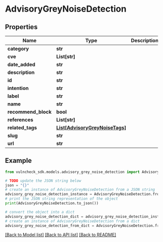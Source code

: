 # AdvisoryGreyNoiseDetection


## Properties

Name | Type | Description | Notes
------------ | ------------- | ------------- | -------------
**category** | **str** |  | [optional] 
**cve** | **List[str]** |  | [optional] 
**date_added** | **str** |  | [optional] 
**description** | **str** |  | [optional] 
**id** | **str** |  | [optional] 
**intention** | **str** |  | [optional] 
**label** | **str** |  | [optional] 
**name** | **str** |  | [optional] 
**recommend_block** | **bool** |  | [optional] 
**references** | **List[str]** |  | [optional] 
**related_tags** | [**List[AdvisoryGreyNoiseTags]**](AdvisoryGreyNoiseTags.md) |  | [optional] 
**slug** | **str** |  | [optional] 
**url** | **str** |  | [optional] 

## Example

```python
from vulncheck_sdk.models.advisory_grey_noise_detection import AdvisoryGreyNoiseDetection

# TODO update the JSON string below
json = "{}"
# create an instance of AdvisoryGreyNoiseDetection from a JSON string
advisory_grey_noise_detection_instance = AdvisoryGreyNoiseDetection.from_json(json)
# print the JSON string representation of the object
print(AdvisoryGreyNoiseDetection.to_json())

# convert the object into a dict
advisory_grey_noise_detection_dict = advisory_grey_noise_detection_instance.to_dict()
# create an instance of AdvisoryGreyNoiseDetection from a dict
advisory_grey_noise_detection_from_dict = AdvisoryGreyNoiseDetection.from_dict(advisory_grey_noise_detection_dict)
```
[[Back to Model list]](../README.md#documentation-for-models) [[Back to API list]](../README.md#documentation-for-api-endpoints) [[Back to README]](../README.md)


